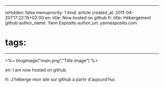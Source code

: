 -----
isHidden:       false
menupriority:   1
kind:           article
created_at:     2011-04-20T17:22:15+02:00
en: title: Now hosted on github
fr: title: Hébergement github
author_name: Yann Esposito
author_uri: yannesposito.com
# tags:
-----
<%= blogimage("main.png","Title image") %>

en: I am now hosted on github.

fr: J'héberge mon site sur github à partir d'aujourd'hui.
